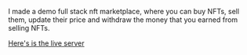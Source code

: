 I made a demo full stack nft marketplace, where you can buy NFTs, sell them, update their price and withdraw the money that you earned from selling NFTs.

[Here's is the live server](https://nft-marketplace-three-delta.vercel.app/)
